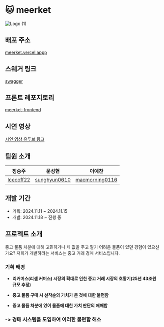 # 🐱 meerket

![Logo (1)](https://github.com/user-attachments/assets/243072f3-21b3-41e8-8369-960c80e7b8d7)

## 배포 주소

[meerket.vercel.appp](https://meerket.vercel.app/)

## 스웨거 링크
[swagger](http://13.209.165.156:8080/swagger-ui/index.html#/)

## 프론트 레포지토리

[meerket-frontend](https://github.com/prgrms-web-devcourse-final-project/WEB1_1_J1P5_FE)

## 시연 영상
[시연 영상 유투브 링크](https://www.youtube.com/watch?v=SZBPjolv118)

## 팀원 소개

| 정승주                               | 문성현                                | 이예찬                                 | 
| ----------------------------------- | --------------------------------------- | --------------------------------------- | 
| [Icecoff22](https://github.com/Icecoff22) | [sunghyun0610](https://github.com/sunghyun0610) | [macmorning0116](https://github.com/macmorning0116) | 

## 개발 기간

- 기획: 2024.11.11 ~ 2024.11.15
- 개발: 2024.11.18 ~ 진행 중

## 프로젝트 소개

중고 물품 처분에 대해 고민하거나 제 값을 주고 팔기 어려운 물품이 있던 경험이 있으신가요? 
저희가 개발하려는 서비스는 중고 거래 경매 서비스입니다.

### 기획 배경

- **리커머스(리셀 커머스) 시장의 확대로 인한 중고 거래 시장의 호황기(25년 43조원 규모 추정)**

- **중고 물품 구매 시 선착순의 가치가 큰 것에 대한 불편함**

- **중고 물품 처분에 있어 물품에 대한 가치 판단의 애매함**

### -> 경매 시스템을 도입하여 이러한 불편함 해소
